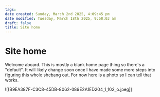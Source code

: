 ```yaml
---
tags: 
date created: Sunday, March 2nd 2025, 4:09:45 pm
date modified: Tuesday, March 18th 2025, 9:50:03 am
draft: false
title: Site home
---
```


# Site home

Welcome aboard. This is mostly a blank home page thing so there's a "default". It will likely change soon once I have made some more steps into figuring this whole shebang out. For now here is a photo so I can tell that works. 

![[B9EA387F-C3C8-45DB-8062-089E2A1ED204_1_102_o.jpeg]]
